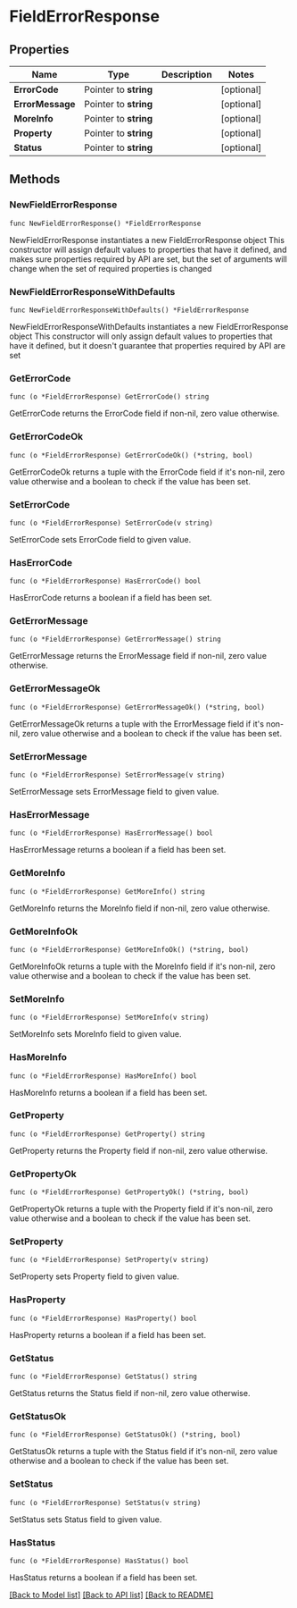 # FieldErrorResponse

## Properties

Name | Type | Description | Notes
------------ | ------------- | ------------- | -------------
**ErrorCode** | Pointer to **string** |  | [optional] 
**ErrorMessage** | Pointer to **string** |  | [optional] 
**MoreInfo** | Pointer to **string** |  | [optional] 
**Property** | Pointer to **string** |  | [optional] 
**Status** | Pointer to **string** |  | [optional] 

## Methods

### NewFieldErrorResponse

`func NewFieldErrorResponse() *FieldErrorResponse`

NewFieldErrorResponse instantiates a new FieldErrorResponse object
This constructor will assign default values to properties that have it defined,
and makes sure properties required by API are set, but the set of arguments
will change when the set of required properties is changed

### NewFieldErrorResponseWithDefaults

`func NewFieldErrorResponseWithDefaults() *FieldErrorResponse`

NewFieldErrorResponseWithDefaults instantiates a new FieldErrorResponse object
This constructor will only assign default values to properties that have it defined,
but it doesn't guarantee that properties required by API are set

### GetErrorCode

`func (o *FieldErrorResponse) GetErrorCode() string`

GetErrorCode returns the ErrorCode field if non-nil, zero value otherwise.

### GetErrorCodeOk

`func (o *FieldErrorResponse) GetErrorCodeOk() (*string, bool)`

GetErrorCodeOk returns a tuple with the ErrorCode field if it's non-nil, zero value otherwise
and a boolean to check if the value has been set.

### SetErrorCode

`func (o *FieldErrorResponse) SetErrorCode(v string)`

SetErrorCode sets ErrorCode field to given value.

### HasErrorCode

`func (o *FieldErrorResponse) HasErrorCode() bool`

HasErrorCode returns a boolean if a field has been set.

### GetErrorMessage

`func (o *FieldErrorResponse) GetErrorMessage() string`

GetErrorMessage returns the ErrorMessage field if non-nil, zero value otherwise.

### GetErrorMessageOk

`func (o *FieldErrorResponse) GetErrorMessageOk() (*string, bool)`

GetErrorMessageOk returns a tuple with the ErrorMessage field if it's non-nil, zero value otherwise
and a boolean to check if the value has been set.

### SetErrorMessage

`func (o *FieldErrorResponse) SetErrorMessage(v string)`

SetErrorMessage sets ErrorMessage field to given value.

### HasErrorMessage

`func (o *FieldErrorResponse) HasErrorMessage() bool`

HasErrorMessage returns a boolean if a field has been set.

### GetMoreInfo

`func (o *FieldErrorResponse) GetMoreInfo() string`

GetMoreInfo returns the MoreInfo field if non-nil, zero value otherwise.

### GetMoreInfoOk

`func (o *FieldErrorResponse) GetMoreInfoOk() (*string, bool)`

GetMoreInfoOk returns a tuple with the MoreInfo field if it's non-nil, zero value otherwise
and a boolean to check if the value has been set.

### SetMoreInfo

`func (o *FieldErrorResponse) SetMoreInfo(v string)`

SetMoreInfo sets MoreInfo field to given value.

### HasMoreInfo

`func (o *FieldErrorResponse) HasMoreInfo() bool`

HasMoreInfo returns a boolean if a field has been set.

### GetProperty

`func (o *FieldErrorResponse) GetProperty() string`

GetProperty returns the Property field if non-nil, zero value otherwise.

### GetPropertyOk

`func (o *FieldErrorResponse) GetPropertyOk() (*string, bool)`

GetPropertyOk returns a tuple with the Property field if it's non-nil, zero value otherwise
and a boolean to check if the value has been set.

### SetProperty

`func (o *FieldErrorResponse) SetProperty(v string)`

SetProperty sets Property field to given value.

### HasProperty

`func (o *FieldErrorResponse) HasProperty() bool`

HasProperty returns a boolean if a field has been set.

### GetStatus

`func (o *FieldErrorResponse) GetStatus() string`

GetStatus returns the Status field if non-nil, zero value otherwise.

### GetStatusOk

`func (o *FieldErrorResponse) GetStatusOk() (*string, bool)`

GetStatusOk returns a tuple with the Status field if it's non-nil, zero value otherwise
and a boolean to check if the value has been set.

### SetStatus

`func (o *FieldErrorResponse) SetStatus(v string)`

SetStatus sets Status field to given value.

### HasStatus

`func (o *FieldErrorResponse) HasStatus() bool`

HasStatus returns a boolean if a field has been set.


[[Back to Model list]](../README.md#documentation-for-models) [[Back to API list]](../README.md#documentation-for-api-endpoints) [[Back to README]](../README.md)


